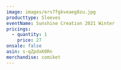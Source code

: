 ```yaml
---
image: images/ers7fgkveaeg8zu.jpg
producttype: Sleeves
eventName: Sunshine Creation 2021 Winter
pricings:
  - quantity: 1
    price: 27
onsale: false
asin: s-qZpdxK0Rn
merchandise: comiket
---
```

